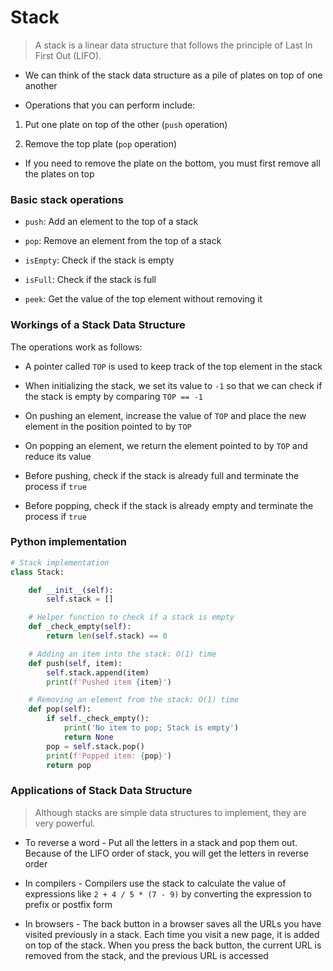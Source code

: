 # Stack

> A stack is a linear data structure that follows the principle of Last In First Out (LIFO).

- We can think of the stack data structure as a pile of plates on top of one another

- Operations that you can perform include:

1. Put one plate on top of the other (`push` operation)

2. Remove the top plate (`pop` operation)

- If you need to remove the plate on the bottom, you must first remove all the plates on top

### Basic stack operations

- `push`: Add an element to the top of a stack

- `pop`: Remove an element from the top of a stack

- `isEmpty`: Check if the stack is empty

- `isFull`: Check if the stack is full

- `peek`: Get the value of the top element without removing it

### Workings of a Stack Data Structure

The operations work as follows:

- A pointer called `TOP` is used to keep track of the top element in the stack

- When initializing the stack, we set its value to `-1` so that we can check if the stack is empty by comparing `TOP == -1`

- On pushing an element, increase the value of `TOP` and place the new element in the position pointed to by `TOP`

- On popping an element, we return the element pointed to by `TOP` and reduce its value

- Before pushing, check if the stack is already full and terminate the process if `true`

- Before popping, check if the stack is already empty and terminate the process if `true`

### Python implementation

```python
# Stack implementation
class Stack:

    def __init__(self):
        self.stack = []

    # Helper function to check if a stack is empty
    def _check_empty(self):
        return len(self.stack) == 0

    # Adding an item into the stack: O(1) time
    def push(self, item):
        self.stack.append(item)
        print(f'Pushed item {item}')

    # Removing an element from the stack: O(1) time
    def pop(self):
        if self._check_empty():
            print('No item to pop; Stack is empty')
            return None
        pop = self.stack.pop()
        print(f'Popped item: {pop}')
        return pop
```

### Applications of Stack Data Structure

> Although stacks are simple data structures to implement, they are very powerful.

- To reverse a word - Put all the letters in a stack and pop them out. Because of the LIFO order of stack, you will get the letters in reverse order

- In compilers - Compilers use the stack to calculate the value of expressions like `2 + 4 / 5 * (7 - 9)` by converting the expression to prefix or postfix form

- In browsers - The back button in a browser saves all the URLs you have visited previously in a stack. Each time you visit a new page, it is added on top of the stack. When you press the back button, the current URL is removed from the stack, and the previous URL is accessed
